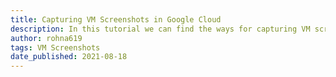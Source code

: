 ```yaml
---
title: Capturing VM Screenshots in Google Cloud
description: In this tutorial we can find the ways for capturing VM screenshots in Google Cloud
author: rohna619
tags: VM Screenshots
date_published: 2021-08-18
---
```

